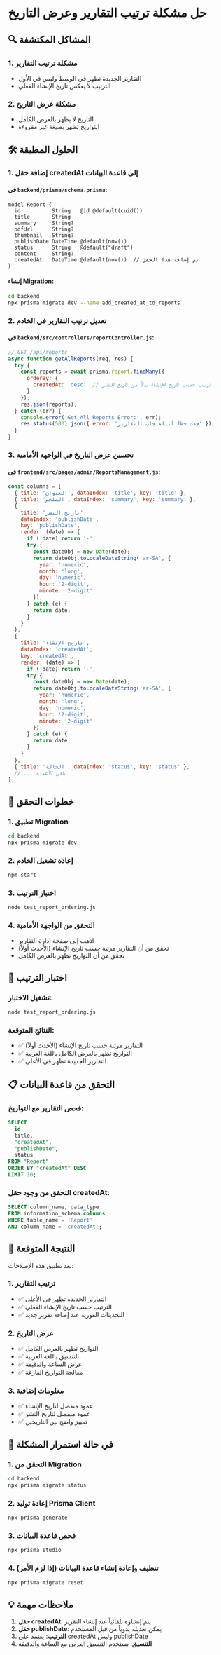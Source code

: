 # حل مشكلة ترتيب التقارير وعرض التاريخ

## 🔍 المشاكل المكتشفة

### 1. مشكلة ترتيب التقارير
- التقارير الجديدة تظهر في الوسط وليس في الأول
- الترتيب لا يعكس تاريخ الإنشاء الفعلي

### 2. مشكلة عرض التاريخ
- التاريخ لا يظهر بالعرض الكامل
- التواريخ تظهر بصيغة غير مقروءة

## 🛠️ الحلول المطبقة

### 1. إضافة حقل createdAt إلى قاعدة البيانات

#### في `backend/prisma/schema.prisma`:
```prisma
model Report {
  id          String   @id @default(cuid())
  title       String
  summary     String?
  pdfUrl      String?
  thumbnail   String?
  publishDate DateTime @default(now())
  status      String   @default("draft")
  content     String?
  createdAt   DateTime @default(now())  // تم إضافة هذا الحقل
}
```

#### إنشاء Migration:
```bash
cd backend
npx prisma migrate dev --name add_created_at_to_reports
```

### 2. تعديل ترتيب التقارير في الخادم

#### في `backend/src/controllers/reportController.js`:
```javascript
// GET /api/reports
async function getAllReports(req, res) {
  try {
    const reports = await prisma.report.findMany({ 
      orderBy: { 
        createdAt: 'desc'  // ترتيب حسب تاريخ الإنشاء بدلاً من تاريخ النشر
      } 
    });
    res.json(reports);
  } catch (err) {
    console.error('Get All Reports Error:', err);
    res.status(500).json({ error: 'حدث خطأ أثناء جلب التقارير' });
  }
}
```

### 3. تحسين عرض التاريخ في الواجهة الأمامية

#### في `frontend/src/pages/admin/ReportsManagement.js`:
```javascript
const columns = [
  { title: 'العنوان', dataIndex: 'title', key: 'title' },
  { title: 'الملخص', dataIndex: 'summary', key: 'summary' },
  { 
    title: 'تاريخ النشر', 
    dataIndex: 'publishDate', 
    key: 'publishDate',
    render: (date) => {
      if (!date) return '-';
      try {
        const dateObj = new Date(date);
        return dateObj.toLocaleDateString('ar-SA', {
          year: 'numeric',
          month: 'long',
          day: 'numeric',
          hour: '2-digit',
          minute: '2-digit'
        });
      } catch (e) {
        return date;
      }
    }
  },
  { 
    title: 'تاريخ الإنشاء', 
    dataIndex: 'createdAt', 
    key: 'createdAt',
    render: (date) => {
      if (!date) return '-';
      try {
        const dateObj = new Date(date);
        return dateObj.toLocaleDateString('ar-SA', {
          year: 'numeric',
          month: 'long',
          day: 'numeric',
          hour: '2-digit',
          minute: '2-digit'
        });
      } catch (e) {
        return date;
      }
    }
  },
  { title: 'الحالة', dataIndex: 'status', key: 'status' },
  // ... باقي الأعمدة
];
```

## 🔧 خطوات التحقق

### 1. تطبيق Migration
```bash
cd backend
npx prisma migrate dev
```

### 2. إعادة تشغيل الخادم
```bash
npm start
```

### 3. اختبار الترتيب
```bash
node test_report_ordering.js
```

### 4. التحقق من الواجهة الأمامية
- اذهب إلى صفحة إدارة التقارير
- تحقق من أن التقارير مرتبة حسب تاريخ الإنشاء (الأحدث أولاً)
- تحقق من أن التواريخ تظهر بالعرض الكامل

## 🧪 اختبار الترتيب

### تشغيل الاختبار:
```bash
node test_report_ordering.js
```

### النتائج المتوقعة:
- ✅ التقارير مرتبة حسب تاريخ الإنشاء (الأحدث أولاً)
- ✅ التواريخ تظهر بالعرض الكامل باللغة العربية
- ✅ التقارير الجديدة تظهر في الأعلى

## 📋 التحقق من قاعدة البيانات

### فحص التقارير مع التواريخ:
```sql
SELECT 
  id, 
  title, 
  "createdAt", 
  "publishDate", 
  status 
FROM "Report" 
ORDER BY "createdAt" DESC 
LIMIT 10;
```

### التحقق من وجود حقل createdAt:
```sql
SELECT column_name, data_type 
FROM information_schema.columns 
WHERE table_name = 'Report' 
AND column_name = 'createdAt';
```

## 🎯 النتيجة المتوقعة

بعد تطبيق هذه الإصلاحات:

### 1. ترتيب التقارير
- ✅ التقارير الجديدة تظهر في الأعلى
- ✅ الترتيب حسب تاريخ الإنشاء الفعلي
- ✅ التحديثات الفورية عند إضافة تقرير جديد

### 2. عرض التاريخ
- ✅ التواريخ تظهر بالعرض الكامل
- ✅ التنسيق باللغة العربية
- ✅ عرض الساعة والدقيقة
- ✅ معالجة التواريخ الفارغة

### 3. معلومات إضافية
- ✅ عمود منفصل لتاريخ الإنشاء
- ✅ عمود منفصل لتاريخ النشر
- ✅ تمييز واضح بين التاريخين

## 🔄 في حالة استمرار المشكلة

### 1. التحقق من Migration
```bash
cd backend
npx prisma migrate status
```

### 2. إعادة توليد Prisma Client
```bash
npx prisma generate
```

### 3. فحص قاعدة البيانات
```bash
npx prisma studio
```

### 4. تنظيف وإعادة إنشاء قاعدة البيانات (إذا لزم الأمر)
```bash
npx prisma migrate reset
```

## 💡 ملاحظات مهمة

1. **حقل createdAt**: يتم إنشاؤه تلقائياً عند إنشاء التقرير
2. **حقل publishDate**: يمكن تعديله يدوياً من قبل المستخدم
3. **الترتيب**: يعتمد على createdAt وليس publishDate
4. **التنسيق**: يستخدم التنسيق العربي مع الساعة والدقيقة 